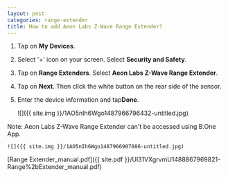 ```yaml
---
layout: post
categories: range-extender
title: How to add Aeon Labs Z-Wave Range Extender?
---
```


1. Tap on **My Devices**.

2. Select '+' icon on your screen. Select **Security and Safety**.

3. Tap on **Range Extenders**. Select **Aeon Labs Z-Wave Range Extender**.

4. Tap on **Next**. Then click the white button on the rear side of the sensor.

5. Enter the device information and tap**Done**.

    ![]({{ site.img }}/1AO5nIh6Wgo1487966796432-untitled.jpg)

Note: Aeon Labs Z-Wave Range Extender can't be accessed using B.One App.

    ![]({{ site.img }}/1AO5nIh6Wgo1487966907086-untitled.jpg)

[Range Extender_manual.pdf]({{ site.pdf }}/Ul31VXgrvmU1488867969821-Range%2bExtender_manual.pdf)